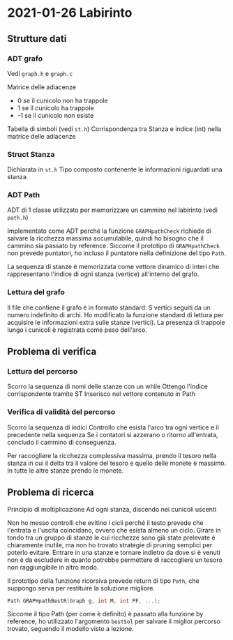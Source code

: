 # 2021-01-26 Labirinto

## Strutture dati

### ADT grafo

Vedi `graph.h` e `graph.c`

Matrice delle adiacenze
- 0 se il cunicolo non ha trappole
- 1 se il cunicolo ha trappole
- -1 se il cunicolo non esiste

Tabella di simboli (vedi `st.h`)
Corrispondenza tra Stanza e indice (int) nella matrice delle adiacenze

### Struct Stanza

Dichiarata in `st.h`
Tipo composto contenente le informazioni riguardati una stanza

### ADT Path

ADT di 1 classe utilizzato per memorizzare un cammino nel labirinto (vedi `path.h`)

Implementato come ADT perché la funzione `GRAPHpathCheck` richiede di salvare la ricchezza massima accumulabile, quindi ho bisogno che il cammino sia passato by reference. Siccome il prototipo di `GRAPHpathCheck` non prevede puntatori, ho incluso il puntatore nella definizione del tipo `Path`.

La sequenza di stanze è memorizzata come vettore dinamico di interi che rappresentano l'indice di ogni stanza (vertice) all'interno del grafo.

### Lettura del grafo

Il file che contiene il grafo è in formato standard: S vertici seguiti da un numero indefinito di archi.
Ho modificato la funzione standard di lettura per acquisire le informazioni extra sulle stanze (vertici).
La presenza di trappole lungo i cunicoli è registrata come peso dell'arco.

## Problema di verifica

### Lettura del percorso

Scorro la sequenza di nomi delle stanze con un while
Ottengo l'indice corrispondente tramite ST
Inserisco nel vettore contenuto in Path

### Verifica di validità del percorso

Scorro la sequenza di indici
Controllo che esista l'arco tra ogni vertice e il precedente nella sequenza
Se i contatori si azzerano o ritorno all'entrata, concludo il cammino di conseguenza.

Per raccogliere la ricchezza complessiva massima, prendo il tesoro nella stanza in cui il delta tra il valore del tesoro e quello delle monete è massimo. In tutte le altre stanze prendo le monete.

## Problema di ricerca

Principio di moltiplicazione
Ad ogni stanza, discendo nei cunicoli uscenti

Non ho messo controlli che evitino i cicli perché il testo prevede che l'entrata e l'uscita coincidano, ovvero che esista almeno un ciclo.
Girare in tondo tra un gruppo di stanze le cui ricchezze sono già state prelevate è chiaramente inutile, ma non ho trovato strategie di pruning semplici per poterlo evitare.
Entrare in una stanze e tornare indietro da dove si è venuti non è da escludere in quanto potrebbe permettere di raccogliere un tesoro non raggiungibile in altro modo.

Il prototipo della funzione ricorsiva prevede return di tipo `Path`, che suppongo serva per restituire la soluzione migliore.

```c
Path GRAPHpathBestR(Graph g, int M, int PF, ...);
```

Siccome il tipo Path (per come è definito) è passato alla funzione by reference, ho utilizzato l'argomento `bestSol` per salvare il miglior percorso trovato, seguendo il modello visto a lezione.
